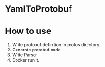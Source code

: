 # YamlToProtobuf


# How to use

1. Write protobuf definition in protos directory.
2. Generate protobuf code
3. Write Parser
4. Docker run it.
